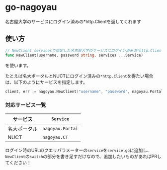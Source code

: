 # go-nagoyau

名古屋大学のサービスにログイン済みの*http.Clientを返してくれます

## 使い方

```go
// NewClient servicesで指定した名古屋大学のサービスにログイン済みの*http.Clientを返してくれます
func NewClient(username, password string, services ...Service)
```

を使います。

たとえば名大ポータルとNUCTにログイン済みの`*http.Client`を得たい場合は、以下のようにサービスを指定します。

```go
client, err := nagoyau.NewClient("username", "password", nagoyau.Portal, nagoyau.CT)
```

### 対応サービス一覧

| サービス   | `Service`              |
| ------ | ---------------- |
| 名大ポータル | `nagoyau.Portal` |
| NUCT   | `nagoyau.CT`     |

ログイン時のURLのクエリパラメーターの`service`を`service.go`に追加し、`NewClient`の`switch`の部分を書き足すだけなので、追加したいものがあればPRしてください！
